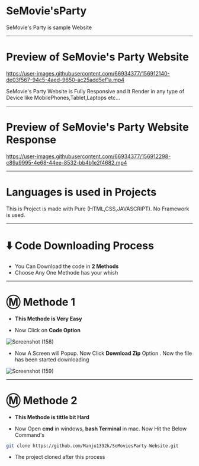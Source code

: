 # SeMovie'sParty

SeMovie's Party is sample Website 

---

# Preview of SeMovie's Party Website

https://user-images.githubusercontent.com/66934377/156912140-de03f567-94c5-4aed-9650-ac25add5ef1a.mp4

SeMovie's Party Website is Fully Responsive and It Render in any type of Device like MobilePhones,Tablet,Laptops etc...

---

# Preview of SeMovie's Party Website Response

https://user-images.githubusercontent.com/66934377/156912298-c89a9995-4e68-44ee-8532-bb4b1e2f4682.mp4

---

# Languages is used in Projects

This is Project is made with Pure (HTML,CSS,JAVASCRIPT). No Framework is used.

---

# ⬇️ Code Downloading Process

* You Can Download the code in **2 Methods**
* Choose Any One Methode has your whish

---

# Ⓜ️ Methode 1

* **This Methode is Very Easy**

* Now Click on __Code Option__

![Screenshot (158)](https://user-images.githubusercontent.com/66934377/164152919-f2854829-535d-4227-9c2f-031f8051f6ac.png)

* Now A Screen will Popup. Now Click **Download Zip** Option . Now the file has been started downloading 

![Screenshot (159)](https://user-images.githubusercontent.com/66934377/164153128-b64e85a2-e40c-4457-9835-a749ac79acd6.png)

---

# Ⓜ️ Methode 2

* **This Methode is tittle bit Hard**

* Now Open **cmd** in windows, **bash Terminal** in mac. Now Hit the Below Command's

```bash
git clone https://github.com/Manju1392k/SeMoviesParty-Website.git 
```

* The project cloned after this process


